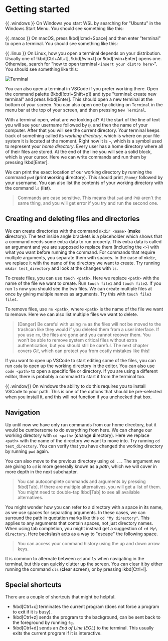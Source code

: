 # Getting started

{{ .windows }}
On Windows you start WSL by searching for "Ubuntu" in the Windows Start Menu.
You should see something like this:

{{ .macos }}
On macOS, press !kbd[!cmd+Space] and then enter "terminal" to open a terminal.
You should see something like this:

{{ .linux }}
On Linux, how you open a terminal depends on your distribution. Usually one of
!kbd[Ctrl+Alt+t], !kbd[!win+t] or !kbd[!win+Enter] opens one. Otherwise, search
for "how to open terminal `<insert your distro here>`". You should see something
like this:

<!-- Replace with a picture of a terminal running bash -->
![Terminal](/Assets/cli/windows_terminal.png)

You can also open a terminal in VSCode if you prefer working there. Open the
command palette (!kbd[!ctrl+Shift+p]) and type "terminal: create new terminal"
and press !kbd[Enter]. This should open a new terminal at the bottom of your
screen. You can also open one by clicking on `Terminal` in the menu bar at the
top of your screen, and then pressing `New Terminal`.

With a terminal open, what are we looking at? At the start of the line of text
you will see your username followed by `@`, and then the name of your computer.
After that you will see the current directory. Your terminal keeps track of
something called its _working directory_, which is where on your file system it
is located at the moment. Right now it is `~`, which is a symbol used to
represent your _home directory_. Every user has a home directory where all of
their files are stored. At the end of the line you will see a solid block,
which is your cursor. Here we can write commands and run them by pressing
!kbd[Enter].

We can print the exact location of our working directory by running the command
`pwd` (**p**rint **w**orking **d**irectory). This should print `/home/`
followed by your username. You can also list the contents of your working
directory with the command `ls` (**l**i**s**t).

> Commands are case sensitive. This means that `pwd` and `PWD` aren't the same
> thing, and you will get error if you try and run the second one.

## Creating and deleting files and directories

We can create directories with the command `mkdir <name>` (**m**a**k**e
**dir**ectory). The text inside angle brackets is a placeholder which shows
that a command needs some extra data to run properly. This extra data is called
an argument and you are supposed to replace them (including the `<>`) with what
you want before running the command. For commands that require multiple
arguments, you separate them with spaces. In the case of `mkdir`, we replace it
with the name of the directory we want to create. Try running `mkdir
test_directory` and look at the changes with `ls`.

To create files, you can use `touch <path>`. Here we replace `<path>` with the
name of the file we want to create. Run `touch file1` and `touch file2`. If you
run `ls` now you should see the two files. We can create multiple files at once
by giving multiple names as arguments. Try this with `touch file3 file4`.

To remove files, use `rm <path>`, where `<path>` is the name of the file we
want to remove. Here we can also list multiple files we want to delete.

<!-- Maybe we should hint at git here to help you not lose your progress -->
> [Danger]
> Be careful with using `rm` as the files will not be moved to the trashcan
> like they would if you deleted them from a user interface. If you use `rm`,
> the files are gone and you cannot recover them. You won't be able to remove
> system critical files without extra authentication, but you should still be
> careful. The next chapter covers _Git_, which can protect you from costly
> mistakes like this!

If you want to open up VSCode to start editing some of the files, you can run
`code` to open up the working directory in the editor. You can also use `code
<path>` to open a specific file or directory. If you are using a different
editor, there is probably a command to start it from the terminal too.

{{ .window}}
On windows the ability to do this requires you to install VSCode to your path.
This is one of the options that should be pre-selected when you install it, and
this will not function if you unchecked that box.

## Navigation

Up until now we have only run commands from our home directory, but it would be
cumbersome to do everything from here. We can change our working directory with
`cd <path>` (**c**hange **d**irectory). Here we replace `<path>` with the name
of the directory we want to move into. Try running `cd test_directory`. You can
verify that you have changed the working directory by running `pwd` again.

You can also move to the previous directory using `cd ..`. The argument we are
giving to `cd` is more generally known as a _path_, which we will cover in more
depth in the next subchapter.

> You can autocomplete commands and arguments by pressing !kbd[Tab]. If there
> are multiple alternatives, you will get a list of them. You might need to
> double-tap !kbd[Tab] to see all available alternatives.

You might wonder how you can refer to a directory with a space in its name, as
we use spaces for separating arguments. In these cases, we can surround the
path in quotation marks like this `cd "My directory"`. This applies to any
arguments that contain spaces, not just directory names. When using tab
completion, you might instead get a suggestion of `cd My\ directory`. Here
backslash acts as a way to "escape" the following space.

> You can access your command history using the up and down arrow keys.

It is common to alternate between `cd` and `ls` when navigating in the
terminal, but this can quickly clutter up the screen. You can clear it by
either running the command `cls` (**cl**ear **s**creen), or by pressing
!kbd[Ctrl+l].

## Special shortcuts

There are a couple of shortcuts that might be helpful.

- !kbd[Ctrl+c] terminates the current program (does not force a program to exit
  if it is busy).
- !kbd[Ctrl+z] sends the program to the background, can be sent back to the
  foreground by running `fg`.
- !kbd[Ctrl+d] sends an _End of Line_ (_EOL_) to the terminal. This usually
  exits the current program if it is interactive.
